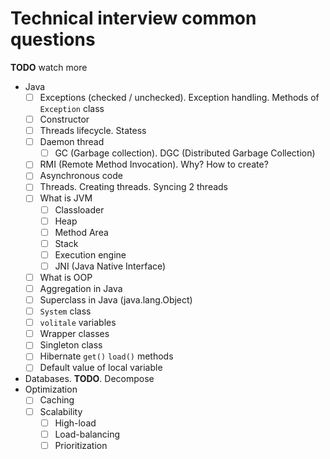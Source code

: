 # Technical interview common questions

**TODO** watch more

- Java
  - [ ] Exceptions (checked / unchecked). Exception handling. Methods of `Exception` class
  - [ ] Constructor
  - [ ] Threads lifecycle. Statess
  - [ ] Daemon thread
    - [ ] GC (Garbage collection). DGC (Distributed Garbage Collection)
  - [ ] RMI (Remote Method Invocation). Why? How to create?
  - [ ] Asynchronous code
  - [ ] Threads. Creating threads. Syncing 2 threads
  - [ ] What is JVM
    - [ ] Classloader
    - [ ] Heap
    - [ ] Method Area
    - [ ] Stack
    - [ ] Execution engine
    - [ ] JNI (Java Native Interface)
  - [ ] What is OOP
  - [ ] Aggregation in Java
  - [ ] Superclass in Java (java.lang.Object)
  - [ ] `System` class
  - [ ] `volitale` variables
  - [ ] Wrapper classes
  - [ ] Singleton class
  - [ ] Hibernate `get()` `load()` methods
  - [ ] Default value of local variable
- Databases. **TODO**. Decompose
- Optimization
  - [ ] Caching
  - [ ] Scalability
    - [ ] High-load
    - [ ] Load-balancing
    - [ ] Prioritization
